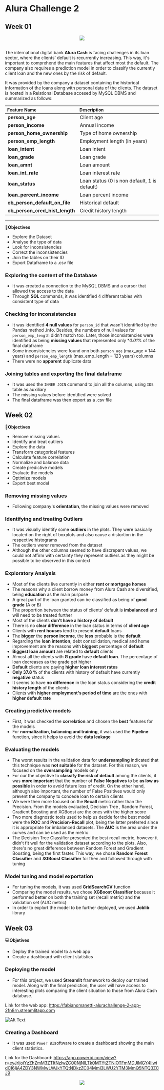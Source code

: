 # Alura Challenge 2
 
## Week 01

<center><img src="alura_cash.png"></center><br>

The international digital bank **Alura Cash** is facing challenges in its loan sector, where the clients' default is recurrently increasing. This way, it's important to comprehend the main features that affect most the default. The company also requires a prediction model in order to classify the currently client loan and the new ones by the risk of default.


It was provided by the company a dataset containing the historical information of the loans along with personal data of the clients. The dataset is hosted in a Relational Database accesed by MySQL DBMS and summarized as follows:


<table style="width:100%">
<thead>
<tr>
<th style="text-align:justify; font-weight: bold; font-size:14px">Feature Name</th>
<th style="text-align:justify; font-weight: bold; font-size:14px">Description</th>
</tr>
</thead>
<tbody>
<tr>
<td style="text-align:justify"><b>person_age</b></td>
<td style="text-align:justify">Client age</td>
</tr>
<tr>
<td style="text-align:justify"><b>person_income</b></td>
<td style="text-align:justify">Annual income</td>
</tr>
<tr>
<td style="text-align:justify"><b>person_home_ownership</b></td>
<td style="text-align:justify">Type of home ownership</td>
</tr>
<tr>
<td style="text-align:justify"><b>person_emp_length</b></td>
<td style="text-align:justify">Employment length (in years)</td>
</tr>
<tr>
<td style="text-align:justify"><b>loan_intent</b></td>
<td style="text-align:justify">Loan intent</td>
</tr>
<tr>
<td style="text-align:justify"><b>loan_grade</b></td>
<td style="text-align:justify">Loan grade</td>
</tr>
<tr>
<td style="text-align:justify"><b>loan_amnt</b></td>
<td style="text-align:justify">Loan amount</td>
</tr>
<tr>
<td style="text-align:justify"><b>loan_int_rate</b></td>
<td style="text-align:justify">Loan interest rate</td>
</tr>
<tr>
<td style="text-align:justify"><b>loan_status</b></td>
<td style="text-align:justify">Loan status (0 is non default, 1 is default)</td>
</tr>
<tr>
<td style="text-align:justify"><b>loan_percent_income</b></td>
<td style="text-align:justify">Loan percent income</td>
</tr>
<tr>
<td style="text-align:justify"><b>cb_person_default_on_file</b></td>
<td style="text-align:justify">Historical default</td>
</tr>
<tr>
<td style="text-align:justify"><b>cb_person_cred_hist_length</b></td>
<td style="text-align:justify">Credit history length</td>
</tr>
</tbody>
</table>

---

💸**Objectives**
* Explore the Dataset
* Analyse the type of data
* Look for inconsistencies
* Correct the inconsistencies
* Join the tables on their ID
* Export Dataframe to a .csv file

### Exploring the content of the Database

* It was created a connection to the MySQL DBMS and a cursor that allowed the access to the data
* Through **SQL** commands, it was identified 4 different tables with consistent type of data

### Checking for inconsistencies

* It was identified **4 null values** for `person_id` that wasn't identified by the Pandas method .info. Besides, the numbers of null values for `person_emp_length` didn't match too. Later, those inconsistencies were identified as being **missing values** that represented only **0.01%* of the final dataframe
* Some inconsistencies were found onn both `person_age` (max_age = 144 years) and `person_emp_length` (max_emp_length = 123 years) columns
* There were no **apparent** duplicate data

### Joining tables and exporting the final dataframe

* It was used the `INNER JOIN` command to join all the columns, using `IDS` table as auxiliary
* The missing values before identified were solved
* The final dataframe was then export as a .csv file

## Week 02

🏦**Objectives**
* Remove missing values
* Identify and treat outliers
* Explore the data
* Transform categorical features
* Calculate feature correlation
* Normalize and balance data
* Create predictive models
* Evaluate the models
* Optimize models
* Export best model

### Removing missing values

* Following company's **orientation**, the missing values were removed

### Identifying and treating Outliers

* It was visually identify some **outliers** in the plots. They were basically located on the right of boxplots and also cause a distortion in the respective histograms
* The outliers werer removed from the dataset
* Although the other columns seemed to have discrepant values, we could not affirm with certainty they represent outliers as they might be possible to be observed in this context

### Exploratory Analysis

* Most of the clients live currently in either **rent or mortgage homes**
* The reasons why a client borrow money from Alura Cash are diversified, being **education** as the main purpose
* A great part of the loan granted can be classified as being of **good grade** (A or B) 
* The proportion between the status of clients' default is **imbalanced** and will need to be treated further 
* Most of the clients **don't have a history of default**
* There is no **clear difference** in the loan status in terms of **client age**
* Clients with **rent houses** tend to present **default** loans
* The **bigger** the **person income**, the **less** probable is the **default**
* Regarding the **loan intention**, debt consolidation, medical and home improvement are the reasons with **biggest** percentage of **default**
* **Biggest loan amount** are related to **default** clients
* Almost all the clients with **G grade** have **default loan**. The percentage of loan decreases as the grade get higher
* **Default** clients are paying **higher loan interest rates**
* **Only 37.8 %** of the clients with history of default have currently **negative** status
* It seems to have **no difference** in the loan status considering the **credit history length** of the clients
* Clients with **higher employment's period of time** are the ones with **higher default rate**

### Creating predictive models

* First, it was checked the **correlation** and chosen the **best** features for the models
* For **normalization, balancing and training**, it was used the **Pipeline** function, since it helps to avoid the **data leakage**

### Evaluating the models

* The worst results in the validation data for **undersampling** indicated that this technique was **not suitable** for the dataset. For this reason, we focused on the **oversampling** models only
* For our the objective to **classify the risk of default** among the clients, it was **more important** that the number of **False Negatives** to be **as low as possible** in order to avoid future loss of credit. On the other hand, although also important, the number of False Positives would only prevent the company to concede loan to certain clients
* We were then more focused on the **Recall** metric rather than the Precision. From the models evaluated, Decision Tree , Random Forest, Gradient Boosting and XGBoost are the ones with the higher score
* Two more diagnostic tools used to help us decide for the best model were the **ROC** and **Precision-Recall** plot, being the latter preferred since it is appropriate for imbalanced datasets. The **AUC** is the area under the curves and can be used as the metric
* The Decision Tree Classifier presented the best recall metric, however it didn't fit well for the validation dataset according to the plots. Also, there's no great difference between Random Forest and Gradient Boosting, being the first faster. This way, we chose **Random Forest Classifier** and **XGBoost Classifier** for then and followed through with tuning

### Model tuning and model exportation

* For tuning the models, it was used **GridSearchCV** function
* Comparing the model results, we chose **XGBoost Classifier** because it performed better on both the training set (recall metric) and the validation set (AUC metric)
* In order to explort the model to be further deployed, we used **Joblib** library

## Week 03

💻**Objetives**
* Deploy the trained model to a web app
* Create a dashboard with client statistics

### Deploying the model

* For this project, we used **Streamlit** framework to deploy our trained model. Along with the final prediction, the user will have access to interesting plots comparing the client situation to those from Alura Cash database.

Link for the web  app: https://fabianomanetti-alurachallenge-2-app-2fn8rn.streamlitapp.com

![Alt Text](webapp_default.gif)

### Creating a Dashboard

* It was used `Power BI`software to create a dashboard showing the main client statistics.

Link for the Dashboard: https://app.powerbi.com/view?r=eyJrIjoiYzZhZmM3ZTItNzIwZC00NjNlLTk0MTYtZTNiOTFmMDJiMGY4IiwidCI6IjA4ZDY3NWMwLWJkYTQtNDkzZC04MmI3LWU2YTM3MmQ5NTQ3ZCJ9

<center><img src="Dashboard.png"></center><br>
